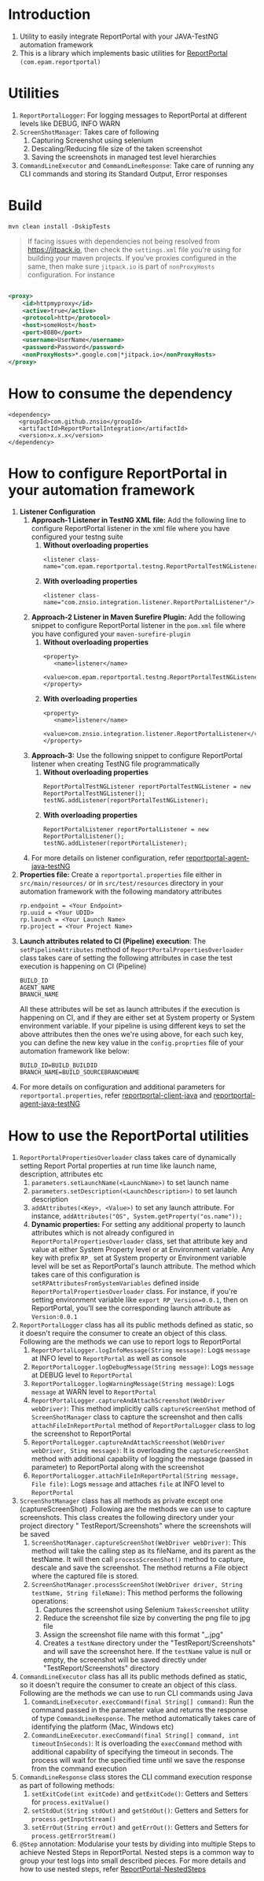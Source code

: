 # Introduction

1. Utility to easily integrate ReportPortal with your JAVA-TestNG automation framework
2. This is a library which implements basic utilities
   for [ReportPortal](https://reportportal.io/docs/) `(com.epam.reportportal)`

# Utilities

1. `ReportPortalLogger`: For logging messages to ReportPortal at different levels like DEBUG, INFO WARN
2. `ScreenShotManager`: Takes care of following
    1. Capturing Screenshot using selenium
    2. Descaling/Reducing file size of the taken screenshot
    3. Saving the screenshots in managed test level hierarchies
3. `CommandLineExecutor` and `CommandLineResponse`: Take care of running any CLI commands and storing its Standard
   Output, Error responses

# Build

`mvn clean install -DskipTests`
> If facing issues with dependencies not being resolved from https://jitpack.io, then check the `settings.xml` file
> you're using for building your maven projects. If you've proxies configured in the same, then make sure `jitpack.io`
> is part of `nonProxyHosts` configuration. For instance

```xml

<proxy>
    <id>httpmyproxy</id>
    <active>true</active>
    <protocol>http</protocol>
    <host>someHost</host>
    <port>8080</port>
    <username>UserName</username>
    <password>Password</password>
    <nonProxyHosts>*.google.com|*jitpack.io</nonProxyHosts>
</proxy>
```

# How to consume the dependency

   ```
   <dependency>
      <groupId>com.github.znsio</groupId>
      <artifactId>ReportPortalIntegration</artifactId>
      <version>x.x.x</version>
   </dependency>
   ```

# How to configure ReportPortal in your automation framework

1. **Listener Configuration**
    1. **Approach-1 Listener in TestNG XML file:** Add the following line to configure ReportPortal listener in the xml
       file where you have configured your testng suite
        1. **Without overloading properties**
           ```
           <listener class-name="com.epam.reportportal.testng.ReportPortalTestNGListener"/>
           ```
        2. **With overloading properties**
           ```
           <listener class-name="com.znsio.integration.listener.ReportPortalListener"/>
           ```
    2. **Approach-2 Listener in Maven Surefire Plugin:** Add the following snippet to configure ReportPortal listener in
       the `pom.xml` file where you have configured your `maven-surefire-plugin`
        1. **Without overloading properties**
           ```
           <property>
              <name>listener</name>
              <value>com.epam.reportportal.testng.ReportPortalTestNGListener</value>
           </property>
           ```
        2. **With overloading properties**
           ```
           <property>
              <name>listener</name>
              <value>com.znsio.integration.listener.ReportPortalListener</value>
           </property>
           ```
    2. **Approach-3:** Use the following snippet to configure ReportPortal listener when creating TestNG file
       programmatically
        1. **Without overloading properties**
           ```
           ReportPortalTestNGListener reportPortalTestNGListener = new ReportPortalTestNGListener();
           testNG.addListener(reportPortalTestNGListener);
           ```
        2. **With overloading properties**
           ```
           ReportPortalListener reportPortalListener = new ReportPortalListener();
           testNG.addListener(reportPortalListener);
           ```
    3. For more details on listener configuration,
       refer [reportportal-agent-java-testNG](https://github.com/reportportal/agent-java-testNG)
2. **Properties file:** Create a `reportportal.properties` file either in `src/main/resources/` or
   in `src/test/resources` directory in your automation framework with the following mandatory attributes
   ```
   rp.endpoint = <Your Endpoint>
   rp.uuid = <Your UDID>
   rp.launch = <Your Launch Name>
   rp.project = <Your Project Name>
   ```
3. **Launch attributes related to CI (Pipeline) execution**: The `setPipelineAttributes` method
   of `ReportPortalPropertiesOverloader` class takes care of setting the following attributes in case the test execution
   is happening on CI (Pipeline)
   ```
   BUILD_ID
   AGENT_NAME
   BRANCH_NAME
   ```
   All these attributes will be set as launch attributes if the execution is happening on CI, and if they are either set
   at
   System property or System environment variable. If your pipeline is using different keys to set the above attributes
   then the ones we're using above, for each such key, you can define the new key value in the `config.proprties` file
   of your automation framework like below:
   ```
   BUILD_ID=BUILD_BUILDID
   BRANCH_NAME=BUILD_SOURCEBRANCHNAME
   ```
4. For more details on configuration and additional parameters for `reportportal.properties`,
   refer [reportportal-client-java](https://github.com/reportportal/client-java)
   and [reportportal-agent-java-testNG](https://github.com/reportportal/agent-java-testNG)

# How to use the ReportPortal utilities

1. `ReportPortalPropertiesOverloader` class takes care of dynamically setting Report Portal properties at run time like
   launch name, description, attributes etc
    1. `parameters.setLaunchName(<LaunchName>)` to set launch name
    2. `parameters.setDescription(<LaunchDescription>)` to set launch description
    3. `addAttributes(<Key>, <Value>)` to set any launch attribute. For instance,
       `addAttributes("OS", System.getProperty("os.name"));`
    4. **Dynamic properties:** For setting any additional property to launch attributes which is not already configured
       in `ReportPortalPropertiesOverloader` class, set that attribute key and value at either System Property level or
       at Environment variable. Any key with prefix `RP_` set at System property or Environment variable level will be
       set as ReportPortal's launch attribute. The method which takes care of this configuration
       is `setRPAttributesFromSystemVariables` defined inside `ReportPortalPropertiesOverloader` class.
       For instance, if you're setting environment variable like `export RP_Version=0.0.1`, then on ReportPortal, you'll
       see the corresponding launch attribute as `Version:0.0.1`
2. `ReportPortalLogger` class has all its public methods defined as static, so it doesn't require the consumer to create
   an object of this class. Following are the methods we can use to report logs to ReportPortal
    1. `ReportPortalLogger.logInfoMessage(String message)`: Logs `message` at INFO level to `ReportPortal` as well as
       console
    2. `ReportPortalLogger.logDebugMessage(String message)`: Logs `message` at DEBUG level to `ReportPortal`
    3. `ReportPortalLogger.logWarningMessage(String message)`: Logs `message` at WARN level to `ReportPortal`
    4. `ReportPortalLogger.captureAndAttachScreenshot(WebDriver webDriver)`: This method implicitly
       calls `captureScreenShot` method of `ScreenShotManager` class to capture the screenshot and then
       calls `attachFileInReportPortal` method of `ReportPortalLogger` class to log the screenshot to ReportPortal
    5. `ReportPortalLogger.captureAndAttachScreenshot(WebDriver webDriver, Sting message)`: It is overloading
       the `captureScreenShot` method with additional capability of logging the message (passed in parameter) to
       ReportPortal along with the screenshot
    6. `ReportPortalLogger.attachFileInReportPortal(String message, File file)`: Logs `message` and attaches `file` at
       INFO level to `ReportPortal`
2. `ScreenShotManager` class has all methods as private except one (captureScreenShot) .Following are the methods we can
   use to capture screenshots. This class creates the following directory under your project directory "
   TestReport/Screenshots" where the screenshots will be saved
    1. `ScreenShotManager.captureScreenShot(WebDriver webDriver)`: This method will take the calling step as its
       fileName, and its parent as the testName. It will then call `processScreenShot()` method to capture, descale and
       save the screenshot. The method returns a File object where the captured file is stored.
    2. `ScreenShotManager.processScreenShot(WebDriver driver, String testName, String fileName)`: This method performs
       the following operations:
        1. Captures the screenshot using Selenium `TakesScreenshot` utility
        2. Reduce the screenshot file size by converting the png file to jpg file
        3. Assign the screenshot file name with this format "<CurrentTimeStamp>_<fileName>.jpg"
        4. Creates a `testName` directory under the "TestReport/Screenshots" and will save the screenshot here. If
           the `testName` value is null or empty, the screenshot will be saved directly under "TestReport/Screenshots"
           directory
3. `CommandLineExecutor` class has all its public methods defined as static, so it doesn't require the consumer to
   create an object of this class. Following are the methods we can use to run CLI commands using Java
    1. `CommandLineExecutor.execCommand(final String[] command)`: Run the command passed in the parameter value and
       returns the response of type `CommandLineResponse`. The method automatically takes care of identifying the
       platform (Mac, Windows etc)
    2. `CommandLineExecutor.execCommand(final String[] command, int timeoutInSeconds)`: It is overloading
       the `execCommand` method with additional capability of specifying the timeout in seconds. The process will wait
       for the specified time until we save the response from the command execution
4. `CommandLineResponse` class stores the CLI command execution response as part of following methods:
    1. `setExitCode(int exitCode)` and `getExitCode()`: Getters and Setters for `process.exitValue()`
    2. `setStdOut(String stdOut)` and `getStdOut()`: Getters and Setters for `process.getInputStream()`
    3. `setErrOut(String errOut)` and `getErrOut()`: Getters and Setters for `process.getErrorStream()`
5. `@Step` annotation: Modularise your tests by dividing into multiple Steps to achieve Nested Steps in ReportPortal.
   Nested steps is a common way to group your test logs into small described pieces. For more details and how to use
   nested steps, refer [ReportPortal-NestedSteps](https://github.com/reportportal/client-java/wiki/Nested-steps)
